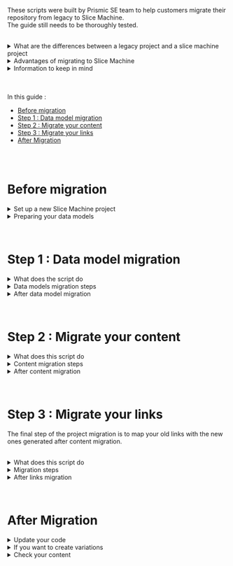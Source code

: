 These scripts were built by Prismic SE team to help customers migrate their repository from legacy to Slice Machine.<br/>
The guide still needs to be thoroughly tested.

<br/>

<details>
    <summary>
        What are the differences between a legacy project and a slice machine project
    </summary>

- Data models
    - Slices are shared between custom types
    - Slices can have variations
    - Slice can be organized in libraries

- Slice simulator
    - This is a features that previews your slice’s component as you update it in that’s slice `index.js`
    - It also enables screenshots of the component to be taken. The screenshot is then displayed in the slice library and in the editing platform

</details>

<details>
    <summary>
        Advantages of migrating to Slice Machine
    </summary>

- SliceMachine is the new way to build with Prismic, so using it will give access to new features and updates
- Slices are unified, they do not depend on a custom type
- Slice libraries and custom types can be shared between projects
- Your slices and custom types are centralized in your code
    - It becomes easier to follow your git workflow, you can version your slices
    - You can locally build your slice from scratch and iterate fast before delivering it by using the slice simulator

</details> 

<details>
    <summary>
        Information to keep in mind
    </summary>

- To migrate your project, your future project **must use Next.js or Nuxt.js** as they are currently (Nov 2022) the only frameworks supported by Slice Machine.
- This guide will walk you through the migration of a project using Next.js (would be the same with Nuxt.js).
- Needed setup for migration
    - You will need a new repository that is compatible with Slice Machine. To have one, you’ll need to set up a new Next.js or Nuxt.js repository.
        - This is because slices structure are changing with SliceMachine and this prevents any impact on production
    - In your legacy repository, you’ll need to set up a token for the Custom Types API (in Settings > API & Security > Custom Types API tab)
    - Your legacy and new repositories will both need the Import / Export feature enabled
- The Import / Export feature has limitations, here the main ones related to this migration :
    - Documents
        - All published documents are exported but not the releases, drafts, or archived documents.
        - You can import up to 200 documents. If you need to import more than 200 documents, you will need to zip the generated JSONs 200 by 200. You can launch 10 import jobs per hour.
    - Media
        - Images will be imported without private notes, copyright, and croppings.
        - If an image fields has a different image for each responsive view, the default one will be imported and the other responsive views will be ignored because responsive views are generated on the fly by the editing platform. We recommend you to make an inventory of the images and their responsive views in case you need to set them up after migration.
        - Retrying Import jobs several times could lead to duplicates in the Media Library.
    
    More information about the [Export tool limitations](https://prismic.io/docs/technologies/import-export#export-tool) and the [Import tool limitations](https://prismic.io/docs/technologies/import-export#import-tool) 
    
    With this migration you’re not affecting your production website, you are just extracting data models and content from your production repository.

</details> 

<br/>
<br/>

In this guide :
- [Before migration](#before-migration)
- [Step 1 : Data model migration](#step-1--data-model-migration)
- [Step 2 : Migrate your content](#step-2--migrate-your-content)
- [Step 3 : Migrate your links](#step-3--migrate-your-links)
- [After Migration](#after-migration)

<br/>
<br/>


# Before migration
<details>
    <summary>
        Set up a new Slice Machine project
    </summary>

  1. Create a new NextJS project
  2. [Set up Prismic](https://prismic.io/docs/technologies/setup-nextjs) and Slice Machine, in this process you will also create a new repository in your Prismic dashboard
  3. Check your configuration :
    - If you have **locales** in the legacy project, create the exact same in your new project
    - If you have **integration fields**, make sure to create the same integration fields in your new repository (same name)

</details>

<details>
    <summary>
    Preparing your data models
    </summary>

In your legacy project (in production or in an environment), make sure all the documents are identifiable so internal links can be reconciled.
- Every repeatable custom type must have a UID field set and filled in the associated documents.
- If UIDs are missing, links won’t be able to be migrated and you will have to manually map and reintegrate them after the process.
- Note: You can also use another field for reconciliation (you need to edit the script) but UID guarantees uniqueness, though it is recommended

</details>

<br/>
<br/>

# Step 1 : Data model migration

<details>
    <summary>
    What does the script do
    </summary>

- In this part, you will migrate your slices and custom types
- The script fetches your data models and outputs them in a a format supported by Slice Machine
- It also checks all slices making sure you don’t have multiple slices with the same ID but different structure.
- If needed it will generate new slices or merge slices in case of duplicate names
    - If you have multiple slices with the same ID
        - The first slice will be migrated as it is in `/slices/{key}`,
        - If the other slice have the same structure (same fields) they will be merged.
        - If they do not share the same structure, name and ID, a whole new slice will be created in `/slices/{key}-type_{ct.label}`, named with its id and its type id (`slice_id_type_type_id`)
        - You can then either keep them separated or  create variations after migration - See [After data model migration](After%20data%20model%20migration%208cd83fb834094d31b605cfff19960c56.md) page
- All slices merged or created are then logged in a file used in the next step by the content migration script. This file also has data about the different slice zones available in your custom types.
</details>

<details>
    <summary>
        Data models migration steps
    </summary>

1. After installing sm-script, run `cd sm-scripts` then `npm install`
2. Create a `.env` file at the root of the script folder and create your `REPO`, `TOKEN` and `NEWREPO` 
    
    
    ```jsx
    REPO=[Your legacy repository id]
    TOKEN=[Your token]
    NEWREPO=[Your Slice Machine repository id]
    ```
    
    The token value can be found in your the new SM repo **Settings > API & Security > Custom Type API tab**
    
3. Run `node migrate-cts.mjs` . This will generate `slices` and `customtypes` folders containing the migrated slices and custom types
4. Copy the `slices` and `customtypes` folders and paste them at the root of your NextJS app
5. Run `npm run slicemachine`
6. Check that all slices and custom types have been generated in Slice Machine
7. Still in SM, edit a slice and save the data model, it will generate the `slices/index.js` that lists all your slices. (you can then remove this change if you want and save again the data model)
8. Push to your changes
</details>

<details>
    <summary>
    After data model migration
    </summary>

- If you have integration fields
    - In the “Before Migration Setup” phase you should have done this : In your new repository, go to **Settings > Integration fields** and create your new integration field using the same data source as the one from your legacy repository
    - For the migrated slices using integration fields, update the `"catalog"` value in  `model.json` with the new endpoint generated in your new Prismic repository.
    - Push the slice to Prismic
- If you want to create libraries follow [this documentation](https://prismic.io/docs/slice-machine#slice-libraries)
</details>


<br/>
<br/>

# Step 2 : Migrate your content

<details>
    <summary>
    What does this script do
    </summary>

- This script will adapt the structure of the content to be compatible with Slice Machine data models relying on previously generated `logs.json` and exported documents from your legacy repository.
- It will also generate file names that can be handled by the import tool in case of multiple locales.
</details>

<details>
    <summary>
        Content migration steps
    </summary>

1. Export your content from the original legacy repository
2. Place the unziped files in `exports/legacy_docs`
3. Run `node migrate-content.js`
</details>

<details>
    <summary>
        After content migration
    </summary>

- Import the `migrated/content/content.zip` file in your Prismic slice machine project repository.
- If you want to check the documents, you will find all migrated files in `migrated/content/files`.
- If you have more than 200 documents to import, you will need to create multiple zip files to import them in your Prismic repository.
- If you are using GraphQuery, update your queries
    - Update the slices name if you changed them
    - Do not forget to add `variation` in the slices paths
    - Replace `body` with `slices`
    - Replace `repeat` with `items`
    - Replace `non-repeat` with `primary`
    - Example :
        
        ```jsx
        export const homeArticlesGraphQuery =`
        {
            homepage {
                slices {
                    ...on featured_articles {
                        variation {
                            ...on withContentRelationship {
                                items {
                                    linked_article {
                                        ...on blog_article {
                                            ...blog_articleFields
                                            author {
                                                ...on author {
                                                    name
                                                    image
                                                }
                                            }
                                        }
                                    }
                                }
                                primary {
                                    ...primaryFields
                                }
                            }
                        }
                    }
                }
            }
        }
        `
        ```

</details>

<br/>
<br/>

# Step 3 : Migrate your links

The final step of the project migration is to map your old links with the new ones generated after content migration.

<br/>

<details>
    <summary>
        What does this script do
    </summary>

- After migrating your content you’ll notice in the editing platform that all internal links are broken. That’s because the links are based on the legacy project documents ID.
- The last script reconciles the documents by building a comparison table between document types then updates the internal links.
- If you have a lot of documents, be careful, the script is using getDangerouslyAll method that returns all of your documents.

</details>

<details>
    <summary>
        Migration steps
    </summary>

1. From your SM repository, if it is not done, publish the release created after the import
2. Export the documents
3. Unzip the files and place them in the `exports/sm_docs`
4. Run `node migrate-links`

</details>

<details>
    <summary>
        After links migration
    </summary>

- If you want to check the documents, you will find all migrated files in `migrated/content/linked_files`.
- If you have more than 200 documents to import, you will need to create multiple zip files to import them in your Prismic repository.

1. Import  `migrated/content/links.zip` in your slice machine repository. This will create a release containing your documents with the new links. There’s no need to delete the documents that are already published.

2. Check the generated release that all links are not broken. You can check each file or preview the release to do so.

</details>

<br/>
<br/>

# After Migration

<details>
    <summary>
        Update your code
    </summary>

- Make sure all your react components in the correct `slice/ExampleSlice/index.js` file.
    - You will need to create an `index.js` file in each slice folder.  This step can be done after the whole migration project is done. Copy and paste your existing components in the `index.js` or build it from scratch using the slice simulator.
- Also don’t forget to update the components that use slices variations.
- Update your packages
    - If you copied your original components and pages to your new project, make sure the imported dependencies are the latest ones ([installed during the project set up](https://prismic.io/docs/setup-nextjs#run-setup-command).)
    - Package migration guides :
      - https://prismic.io/docs/prismic-client-v6-migration-guide
      - https://prismic.io/docs/prismic-react-v2-migration-guide

</details>

<details>
    <summary>
        If you want to create variations
    </summary>

  - Variations are versions of a slice and can only be created through Slice Machine.
  - Determine the slices to group into variations : [more information about variations](https://prismic.io/docs/technologies/slice-machine#add-a-slice-variation)
  - Example use case :
      - If you have 2 hero banner slices, one with a CTA and the other without a CTA, you should consider merging them into 1 slice using variations.
      - To do so, after after your data models are migrated, you can use the hero banner with CTA as the default slice. You’d add a variation to it called “Without CTA” via Slice Machine and paste the content of the second hero banner (without CTA) model.json default variation.
  - If you want to create variations, we recommend to follow the steps bellow after migrating the whole project.
  - You could also do so after migrating your data models but you should also make sure to log somewhere which slices are turned into variation to update your content accordingly afterwards.
    
    ```json
    {
        "id": "hero_section",
        ...
        "variations": [
            {
                "id": "default",
                    ...
                    "primary": {...},
                    "items": {...},
                    "imageUrl": "https://images.prismic.io/slice-machine/..."
            },
            {
                "id": "withTwoCtas", 
                    ...
                    "primary": {...},
                    "items": {...},
                    "imageUrl": "https://images.prismic.io/slice-machine/..."
            },
            {
                "id": "withoutCta",
                    ...
                    "primary": {...},
                    "items": {...},
                    "imageUrl": "https://images.prismic.io/slice-machine/..."
            }
        ]
    }
    ```
    
    1. After the script has ran choose the slices to merge into variations. Among them choose the one that will be the default variation. In the example “Hero section” will be the main slice.
    2. In Slice Machine, select the slice that will be the default (”Hero section”) and add a new variation  (”With two ctas” for example).
        
    3. Add the variations Hero Section structure
        1. From the original slice to merge (Hero Section With Two Ctas), copy the content of  `primary` and `items` objects.
        2. In the slice that will receive the variations (Hero section) `model.json`, in the corresponding variation (with id `with_two_ctas`) replace  `primary` and `items` objects with the content you’ve just copied
        3. Then delete the slice you merged (`HeroSectionWithTwoCtas/` ) from the `slices/` folder.
    4. Repeat the steps 2 and 3 for each variation
    5. Once you’re done creating all your variations, in Slice Machine push your changes
    6. Apply the variation in your content
       - Make sure to conditionally render the fields in your slice's `index.js`
       - Specify the variation to use in your migrated content

</details>

<details>
    <summary>
        Check your content
    </summary>

If a appear empty in the  :
  - It was probably merged. In that case, you’ll need to manually create the missing slice using Slice Machine
  - If it is similar to a slice that was already successfully migrated, we recommend creating a variation in that slice

</details>